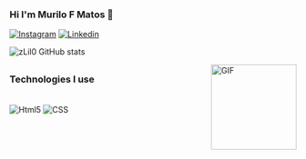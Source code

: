### Hi I'm Murilo F Matos 👋

[![Instagram](https://img.shields.io/badge/Instagram-E4405F?style=for-the-badge&logo=instagram&logoColor=white)](https://www.instagram.com/murilo.fmatos/)
[![Linkedin](https://img.shields.io/badge/LinkedIn-0077B5?style=for-the-badge&logo=linkedin&logoColor=white)](https://www.linkedin.com/in/murilo-francisco-matos)

![zLil0 GitHub stats](https://github-readme-stats.vercel.app/api?username=zLil0&show_icons=true&theme=radical)

<img align="right" alt="GIF" heigh="300" width="150" src="https://cdn.discordapp.com/attachments/899132733673078854/1093553521636409395/gif_2_1.gif" />

##


### Technologies I use

<div style="display: inline_block"><br/> 
<img align="center" alt="Html5" src="https://img.shields.io/badge/HTML-239120?style=for-the-badge&logo=html5&logoColor=white" />
<img align="center" alt="CSS" src="https://img.shields.io/badge/CSS-239120?&style=for-the-badge&logo=css3&logoColor=white" />

</div> <br/>

